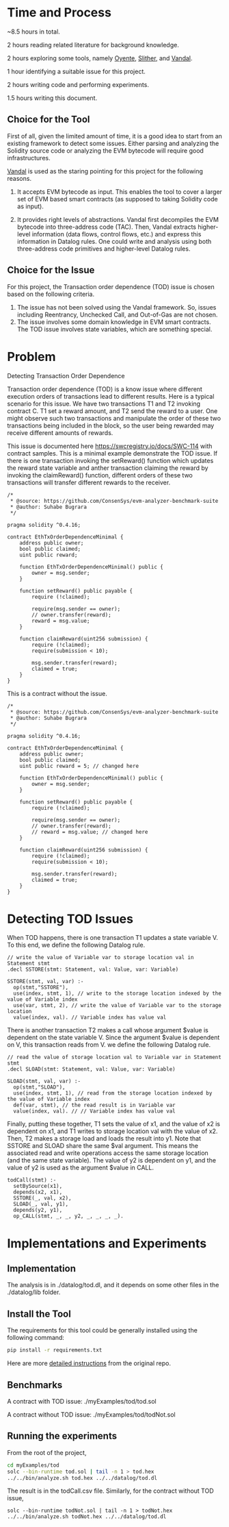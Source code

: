 # Time and Process

~8.5 hours in total.

2 hours reading related literature for background knowledge.

2 hours exploring some tools, namely
[Oyente](https://github.com/enzymefinance/oyente), 
[Slither](https://github.com/crytic/slither), and 
[Vandal](https://github.com/usyd-blockchain/vandal).

1 hour identifying a suitable issue for this project.

2 hours writing code and performing experiments.

1.5 hours writing this document.


## Choice for the Tool

First of all, given the limited amount of time, it is a good idea to start from 
an existing 
framework to detect some issues. Either parsing and analyzing the Solidity source code
or analyzing the EVM bytecode will require good infrastructures. 


[Vandal](https://github.com/usyd-blockchain/vandal) is used as the staring pointing 
for this project for the following reasons.

1. It accepts EVM bytecode as input. This enables the tool to cover a larger set 
of EVM based smart contracts (as supposed to taking Solidity code as input).

2. It provides right levels of abstractions. Vandal first decompiles the EVM bytecode
into three-address code (TAC). Then, Vandal extracts higher-level information 
(data flows, control flows, etc.) and express this information in Datalog rules.
One could write and analysis using both three-address code primitives and higher-level 
Datalog rules.


## Choice for the Issue

For this project, the Transaction order dependence (TOD) issue is chosen based on the
following criteria.

1. The issue has not been solved using the Vandal framework. So, issues including 
Reentrancy, Unchecked Call, and Out-of-Gas are not chosen. 
2. The issue involves some domain knowledge in EVM smart contracts. The TOD issue 
involves state variables, which are something special.

# Problem

Detecting Transaction Order Dependence

Transaction order dependence (TOD) is a know issue where different execution orders of 
transactions lead to different results.
Here is a typical scenario for this issue. We have two transactions T1 and T2 invoking 
contract C. T1 set a reward amount, and T2 send the reward to a user. One might observe 
such two transactions and manipulate the order of these two transactions being included
in the block, so the user being rewarded may receive different amounts of rewards.

This issue is documented here https://swcregistry.io/docs/SWC-114 with contract samples.
This is a minimal example demonstrate the TOD issue. If there is one transaction invoking
the setReward() function which updates the reward state variable and anther transaction 
claiming the reward by invoking the claimReward() function, different orders of these two
transactions will transfer different rewards to the receiver.

```solidity
/*
 * @source: https://github.com/ConsenSys/evm-analyzer-benchmark-suite
 * @author: Suhabe Bugrara
 */

pragma solidity ^0.4.16;

contract EthTxOrderDependenceMinimal {
    address public owner;
    bool public claimed;
    uint public reward;

    function EthTxOrderDependenceMinimal() public {
        owner = msg.sender;
    }

    function setReward() public payable {
        require (!claimed);

        require(msg.sender == owner);
        // owner.transfer(reward);
        reward = msg.value; 
    }

    function claimReward(uint256 submission) {
        require (!claimed);
        require(submission < 10);

        msg.sender.transfer(reward);
        claimed = true;
    }
}
``` 

This is a contract without the issue.


```solidity
/*
 * @source: https://github.com/ConsenSys/evm-analyzer-benchmark-suite
 * @author: Suhabe Bugrara
 */

pragma solidity ^0.4.16;

contract EthTxOrderDependenceMinimal {
    address public owner;
    bool public claimed;
    uint public reward = 5; // changed here 

    function EthTxOrderDependenceMinimal() public {
        owner = msg.sender;
    }

    function setReward() public payable {
        require (!claimed);

        require(msg.sender == owner);
        // owner.transfer(reward);
        // reward = msg.value; // changed here 
    }

    function claimReward(uint256 submission) {
        require (!claimed);
        require(submission < 10);

        msg.sender.transfer(reward);
        claimed = true;
    }
}
``` 

# Detecting TOD Issues

When TOD happens, there is one transaction T1 updates a state variable V.
To this end, we define the following Datalog rule.

```datalog
// write the value of Variable var to storage location val in Statement stmt
.decl SSTORE(stmt: Statement, val: Value, var: Variable)

SSTORE(stmt, val, var) :-
  op(stmt,"SSTORE"),
  use(index, stmt, 1), // write to the storage location indexed by the value of Variable index
  use(var, stmt, 2), // write the value of Variable var to the storage location
  value(index, val). // Variable index has value val
```

There is another transaction T2
makes a call whose argument $value is dependent on the state variable V.
Since the argument $value is dependent on V, this transaction reads from V.
we define the following Datalog rule.

```datalog
// read the value of storage location val to Variable var in Statement stmt
.decl SLOAD(stmt: Statement, val: Value, var: Variable)

SLOAD(stmt, val, var) :-
  op(stmt,"SLOAD"),
  use(index, stmt, 1), // read from the storage location indexed by the value of Variable index
  def(var, stmt), // the read result is in Variable var 
  value(index, val). // // Variable index has value val
```


Finally, putting these together, T1 sets the value of x1, and the value 
of x2 is dependent on x1, and T1 writes to storage location val with the value 
of x2. Then, T2 makes a storage load and loads the result into y1. 
Note that SSTORE and SLOAD share the same $val argument. This means the 
associated read and write operations access the same storage location (and the
same state variable). 
The value of y2 is dependent on y1, 
and the value of y2 is used as the argument $value in CALL.


```datalog
todCall(stmt) :-
  setBySource(x1),
  depends(x2, x1),
  SSTORE(_, val, x2),
  SLOAD(_, val, y1),
  depends(y2, y1),
  op_CALL(stmt, _, _, y2, _, _, _, _).
```

# Implementations and Experiments

## Implementation

The analysis is in ./datalog/tod.dl, and it depends on some other files in the
./datalog/lib folder.

## Install the Tool

The requirements for this tool could be generally installed using the following command:

```bash
pip install -r requirements.txt
``` 

Here are more 
[detailed instructions](https://github.com/usyd-blockchain/vandal/wiki/Getting-Started-with-Vandal#writing-analyses) 
from the original repo.


## Benchmarks

A contract with TOD issue: ./myExamples/tod/tod.sol

A contract without TOD issue: ./myExamples/tod/todNot.sol

## Running the experiments

From the root of the project,

```bash
cd myExamples/tod
solc --bin-runtime tod.sol | tail -n 1 > tod.hex
../../bin/analyze.sh tod.hex ../../datalog/tod.dl
```
The result is in the todCall.csv file. Similarly, for the contract without TOD issue,
```
solc --bin-runtime todNot.sol | tail -n 1 > todNot.hex
../../bin/analyze.sh todNot.hex ../../datalog/tod.dl
```
